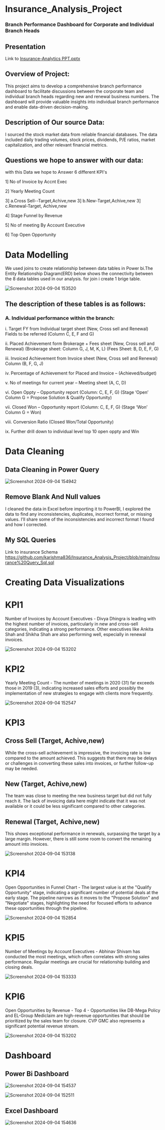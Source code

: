# Insurance_Analysis_Project

### Branch Performance Dashboard for Corporate and Individual Branch Heads

## Presentation

Link to [Insurance-Analytics  PPT.pptx](https://github.com/user-attachments/files/16868192/Insurance-Analytics.PPT.pptx)

## Overview of Project:
This project aims to develop a comprehensive branch performance dashboard to facilitate discussions between the corporate team and individual branch heads regarding new and renewal business numbers. The dashboard will provide valuable insights into individual branch performance and enable data-driven decision-making.

## Description of Our source Data:

I sourced the stock market data from reliable financial databases. The data included daily trading volumes, stock prices, dividends, P/E ratios, market capitalization, and other relevant financial metrics.

## Questions we hope to answer with our data:

with this Data we hope to Answer 6 different KPI's


1] No of Invoice by Accnt Exec

2] Yearly Meeting Count

3] a.Cross Sell--Target,Achive,new
3] b.New-Target,Achive,new
3] c.Renewal-Target, Achive,new

4] Stage Funnel by Revenue

5] No of meeting By Account Executive
 
6] Top Open Opportunity


# Data Modelling
We used joins to create relationship between data tables in Power bi.The Entity Relationship Diagram(ERD) below shows the connectivity between the 8 data tables used in our analysis. for join i create 1 brige table.

![Screenshot 2024-09-04 153520](https://github.com/user-attachments/assets/4f4cb59a-47d9-45b8-9123-bcfec678c3f2)


## The description of these tables is as follows:

### A.	Individual performance within the branch:
i.	Target FY from Individual target sheet (New, Cross sell and Renewal) Fields to be referred (Column C, E, F and G)

ii.	Placed Achievement form Brokerage + Fees sheet (New, Cross sell and Renewal)
(Brokerage sheet: Column G, J, M, K, L) (Fees Sheet: B, D, E, F, G)

iii.	Invoiced Achievement from Invoice sheet (New, Cross sell and Renewal) Column (B, F, G, J)

iv.	Percentage of Achievement for Placed and Invoice – (Achieved/budget)

v.	No of meetings for current year – Meeting sheet (A, C, D)

vi.	Open Oppty – Opportunity report (Column: C, E, F, G) (Stage ‘Open’ Column G = Propose Solution & Qualify Opportunity)

vii.	Closed Won – Opportunity report (Column: C, E, F, G) (Stage ‘Won’ Column G = Won)

viii.	Conversion Ratio (Closed Won/Total Opportunity)

ix.	Further drill down to individual level top 10 open oppty and Win 

# Data Cleaning
## Data Cleaning in Power Query

![Screenshot 2024-09-04 154942](https://github.com/user-attachments/assets/69130de8-b029-4b5f-b2d8-f72b566e2355)


## Remove Blank And Null values

I cleaned the data in Excel before importing it to PowerBI, I explored the data to find any inconsistencies, duplicates, incorrect format, or missing values. I’ll share some of the inconsistencies and incorrect format I found and how I corrected. 

## My SQL Queries

Link to insurance Schema
https://github.com/karishma836/Insurance_Analysis_Project/blob/main/Insurance%20Query_Sql.sql

# Creating Data Visualizations

# KPI1

Number of Invoices by Account Executives - Divya Dhingra is leading with the highest number of invoices, particularly in new and cross-sell categories, indicating a strong performance. Other executives like Ankita Shah and Shikha Shah are also performing well, especially in renewal invoices.



![Screenshot 2024-09-04 153202](https://github.com/user-attachments/assets/a60c1240-32db-402d-bbba-4bbf5a436c0c)

# KPI2

Yearly Meeting Count -  The number of meetings in 2020 (31) far exceeds those in 2019 (3), indicating increased sales efforts and possibly the implementation of new strategies to engage with clients more frequently.


![Screenshot 2024-09-04 152547](https://github.com/user-attachments/assets/2bafe8bd-7f84-467a-af6a-292e38e46e6c)

# KPI3

## Cross Sell (Target, Achive,new) 
While the cross-sell achievement is impressive, the invoicing rate is low compared to the amount achieved. This suggests that there may be delays or challenges in converting these sales into invoices, or further follow-up may be needed.

## New (Target, Achive,new) 
The team was close to meeting the new business target but did not fully reach it. The lack of invoicing data here might indicate that it was not available or it could be less significant compared to other categories.

## Renewal (Target, Achive,new)
This shows exceptional performance in renewals, surpassing the target by a large margin. However, there is still some room to convert the remaining amount into invoices.

![Screenshot 2024-09-04 153138](https://github.com/user-attachments/assets/b03c468c-ec0f-428a-bb10-90c0c2e93261)

# KPI4

Open Opportunities in Funnel Chart - The largest value is at the "Qualify Opportunity" stage, indicating a significant number of potential deals at the early stage. The pipeline narrows as it moves to the "Propose Solution" and "Negotiate" stages, highlighting the need for focused efforts to advance these opportunities through the pipeline.

![Screenshot 2024-09-04 152854](https://github.com/user-attachments/assets/14163720-bba2-4abb-8f31-a4a89bcff06c)


# KPI5
Number of Meetings by Account Executives - Abhinav Shivam has conducted the most meetings, which often correlates with strong sales performance. Regular meetings are crucial for relationship building and closing deals.

![Screenshot 2024-09-04 153333](https://github.com/user-attachments/assets/e1130f1b-86b2-4dba-b7b2-fe43c6fafe7c)


# KPI6
 Open Opportunities by Revenue - Top 4 - Opportunities like DB-Mega Policy and EL-Group Mediclaim are high-revenue opportunities that should be prioritized by the sales team for closure. CVP GMC also represents a significant potential revenue stream.

![Screenshot 2024-09-04 153202](https://github.com/user-attachments/assets/bf1ed6f5-daf3-4ae0-869d-dcbd45d040ff)

# Dashboard

## Power Bi Dashboard

![Screenshot 2024-09-04 154537](https://github.com/user-attachments/assets/766f2bd8-a95f-4a7b-8df7-f2583f385adb)


![Screenshot 2024-09-04 152511](https://github.com/user-attachments/assets/2102e2aa-055b-4061-87c9-64f4a6bc1008)

## Excel Dashboard

![Screenshot 2024-09-04 154636](https://github.com/user-attachments/assets/a04859bc-193f-4670-8da9-3f31713ac9e1)




